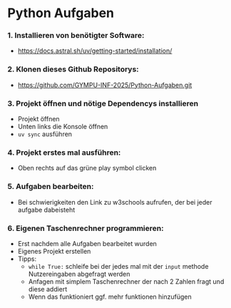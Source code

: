 # Python Aufgaben

### 1. Installieren von benötigter Software:
- https://docs.astral.sh/uv/getting-started/installation/

### 2. Klonen dieses Github Repositorys:
- https://github.com/GYMPU-INF-2025/Python-Aufgaben.git

### 3. Projekt öffnen und nötige Dependencys installieren
- Projekt öffnen
- Unten links die Konsole öffnen
- `uv sync` ausführen

### 4. Projekt erstes mal ausführen:
- Oben rechts auf das grüne play symbol clicken

### 5. Aufgaben bearbeiten:
- Bei schwierigkeiten den Link zu w3schools aufrufen, der bei jeder aufgabe dabeisteht

### 6. Eigenen Taschenrechner programmieren:
- Erst nachdem alle Aufgaben bearbeitet wurden
- Eigenes Projekt erstellen
- Tipps:
    - `while True:` schleife bei der jedes mal mit der `input` methode Nutzereingaben abgefragt werden
    - Anfagen mit simplem Taschenrechner der nach 2 Zahlen fragt und diese addiert
    - Wenn das funktioniert ggf. mehr funktionen hinzufügen


